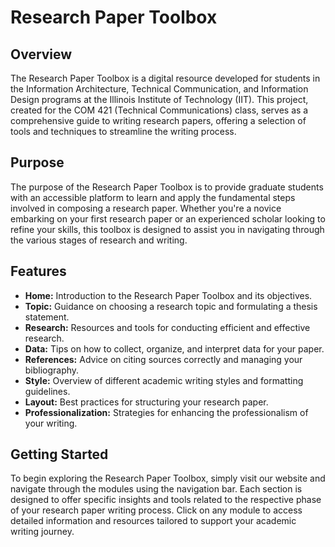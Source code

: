 # Research Paper Toolbox

## Overview

The Research Paper Toolbox is a digital resource developed for students in the Information Architecture, Technical Communication, and Information Design programs at the Illinois Institute of Technology (IIT). This project, created for the COM 421 (Technical Communications) class, serves as a comprehensive guide to writing research papers, offering a selection of tools and techniques to streamline the writing process.

## Purpose

The purpose of the Research Paper Toolbox is to provide graduate students with an accessible platform to learn and apply the fundamental steps involved in composing a research paper. Whether you're a novice embarking on your first research paper or an experienced scholar looking to refine your skills, this toolbox is designed to assist you in navigating through the various stages of research and writing.

## Features

- **Home:** Introduction to the Research Paper Toolbox and its objectives.
- **Topic:** Guidance on choosing a research topic and formulating a thesis statement.
- **Research:** Resources and tools for conducting efficient and effective research.
- **Data:** Tips on how to collect, organize, and interpret data for your paper.
- **References:** Advice on citing sources correctly and managing your bibliography.
- **Style:** Overview of different academic writing styles and formatting guidelines.
- **Layout:** Best practices for structuring your research paper.
- **Professionalization:** Strategies for enhancing the professionalism of your writing.

## Getting Started

To begin exploring the Research Paper Toolbox, simply visit our website and navigate through the modules using the navigation bar. Each section is designed to offer specific insights and tools related to the respective phase of your research paper writing process. Click on any module to access detailed information and resources tailored to support your academic writing journey.
